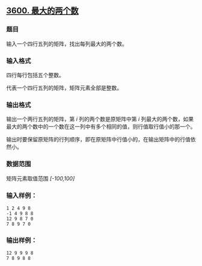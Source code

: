 ## [3600. 最大的两个数](https://www.acwing.com/problem/content/3603/)

### 题目

输入一个四行五列的矩阵，找出每列最大的两个数。

### 输入格式

四行每行包括五个整数。

代表一个四行五列的矩阵，矩阵元素全部是整数。

### 输出格式

输出一个两行五列的矩阵，第 *i* 列的两个数是原矩阵中第 *i* 列最大的两个数，如果最大的两个数中的一个数在这一列中有多个相同的值，则行值取行值小的那一个。

输出时要保留原矩阵的行列顺序，即在原矩阵中行值小的，在输出矩阵中的行值依然小。

### 数据范围

矩阵元素取值范围 *[-100,100]*

### 输入样例：

```
1 2 4 9 8
-1 4 9 8 8
12 9 8 7 0
7 8 9 7 0
```

### 输出样例：

```
12 9 9 9 8
7 8 9 8 8
```
